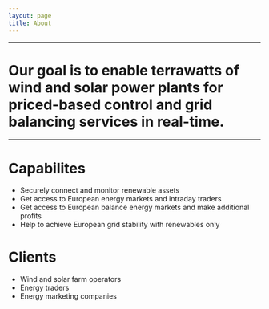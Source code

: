 ```yaml
---
layout: page
title: About
---
```


---
# Our goal is to enable terrawatts of wind and solar power plants for priced-based control and grid balancing services in real-time.
---

# Capabilites

* Securely connect and monitor renewable assets
* Get access to European energy markets and intraday traders
* Get access to European balance energy markets and make additional profits
* Help to achieve European grid stability with renewables only

# Clients

* Wind and solar farm operators
* Energy traders
* Energy marketing companies